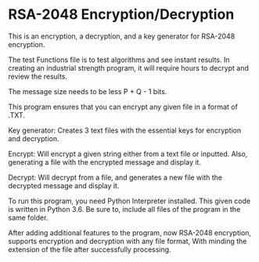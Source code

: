# RSA-2048 Encryption/Decryption
This is an encryption, a decryption, and a key generator for RSA-2048 encryption.

The test Functions file is to test algorithms and see instant results. In creating an industrial strength program, it will
require hours to decrypt and review the results.

The message size needs to be less P + Q - 1 bits.

This program ensures that you can encrypt any given file in a format of .TXT.

Key generator: Creates 3 text files with the essential keys for encryption and decryption.

Encrypt: Will encrypt a given string either from a text file or inputted. Also, generating a file with the encrypted message and display
it.

Decrypt: Will decrypt from a file, and generates a new file with the decrypted message and display it.

To run this program, you need Python Interpreter installed. This given code is written in Python 3.6. Be sure to, include all files of
the program in the same folder.

After adding additional features to the program, now RSA-2048 encryption, supports encryption and decryption with any file format, With 
minding the extension of the file after successfully processing.